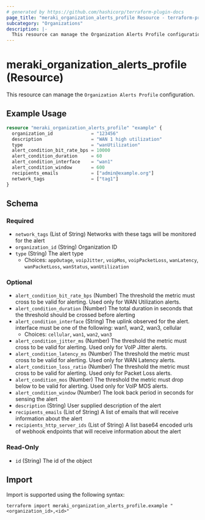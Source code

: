 ```yaml
---
# generated by https://github.com/hashicorp/terraform-plugin-docs
page_title: "meraki_organization_alerts_profile Resource - terraform-provider-meraki"
subcategory: "Organizations"
description: |-
  This resource can manage the Organization Alerts Profile configuration.
---
```


# meraki_organization_alerts_profile (Resource)

This resource can manage the `Organization Alerts Profile` configuration.

## Example Usage

```terraform
resource "meraki_organization_alerts_profile" "example" {
  organization_id              = "123456"
  description                  = "WAN 1 high utilization"
  type                         = "wanUtilization"
  alert_condition_bit_rate_bps = 10000
  alert_condition_duration     = 60
  alert_condition_interface    = "wan1"
  alert_condition_window       = 600
  recipients_emails            = ["admin@example.org"]
  network_tags                 = ["tag1"]
}
```

<!-- schema generated by tfplugindocs -->
## Schema

### Required

- `network_tags` (List of String) Networks with these tags will be monitored for the alert
- `organization_id` (String) Organization ID
- `type` (String) The alert type
  - Choices: `appOutage`, `voipJitter`, `voipMos`, `voipPacketLoss`, `wanLatency`, `wanPacketLoss`, `wanStatus`, `wanUtilization`

### Optional

- `alert_condition_bit_rate_bps` (Number) The threshold the metric must cross to be valid for alerting. Used only for WAN Utilization alerts.
- `alert_condition_duration` (Number) The total duration in seconds that the threshold should be crossed before alerting
- `alert_condition_interface` (String) The uplink observed for the alert. interface must be one of the following: wan1, wan2, wan3, cellular
  - Choices: `cellular`, `wan1`, `wan2`, `wan3`
- `alert_condition_jitter_ms` (Number) The threshold the metric must cross to be valid for alerting. Used only for VoIP Jitter alerts.
- `alert_condition_latency_ms` (Number) The threshold the metric must cross to be valid for alerting. Used only for WAN Latency alerts.
- `alert_condition_loss_ratio` (Number) The threshold the metric must cross to be valid for alerting. Used only for Packet Loss alerts.
- `alert_condition_mos` (Number) The threshold the metric must drop below to be valid for alerting. Used only for VoIP MOS alerts.
- `alert_condition_window` (Number) The look back period in seconds for sensing the alert
- `description` (String) User supplied description of the alert
- `recipients_emails` (List of String) A list of emails that will receive information about the alert
- `recipients_http_server_ids` (List of String) A list base64 encoded urls of webhook endpoints that will receive information about the alert

### Read-Only

- `id` (String) The id of the object

## Import

Import is supported using the following syntax:

```shell
terraform import meraki_organization_alerts_profile.example "<organization_id>,<id>"
```
